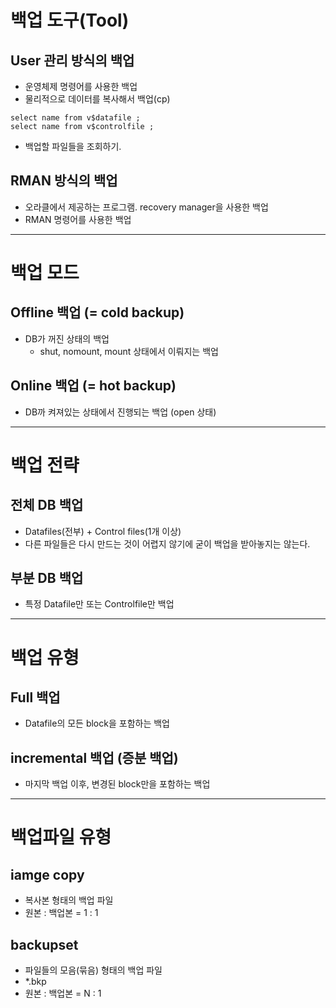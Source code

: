 # 백업 도구(Tool) 

## User 관리 방식의 백업
- 운영체제 명령어를 사용한 백업
- 물리적으로 데이터를 복사해서 백업(cp)

```
select name from v$datafile ; 
select name from v$controlfile ; 
```
- 백업할 파일들을 조회하기. 

## RMAN 방식의 백업
- 오라클에서 제공하는 프로그램. recovery manager을 사용한 백업
- RMAN 명령어를 사용한 백업 

-----

# 백업 모드 

## Offline 백업 (= cold backup)
- DB가 꺼진 상태의 백업
  - shut, nomount, mount 상태에서 이뤄지는 백업
## Online 백업  (= hot backup)
- DB까 켜져있는 상태에서 진행되는 백업 (open 상태)

----- 

# 백업 전략
## 전체 DB 백업
- Datafiles(전부) + Control files(1개 이상)
- 다른 파일들은 다시 만드는 것이 어렵지 않기에 굳이 백업을 받아놓지는 않는다. 
## 부분 DB 백업
- 특정 Datafile만 또는 Controlfile만 백업

----

# 백업 유형
## Full 백업 
- Datafile의 모든 block을 포함하는 백업
## incremental 백업 (증분 백업) 
- 마지막 백업 이후, 변경된 block만을 포함하는 백업

---

# 백업파일 유형
## iamge copy
- 복사본 형태의 백업 파일
- 원본 : 백업본 = 1 : 1 
## backupset 
- 파일들의 모음(묶음) 형태의 백업 파일
- *.bkp  
- 원본 : 백업본 = N : 1 

